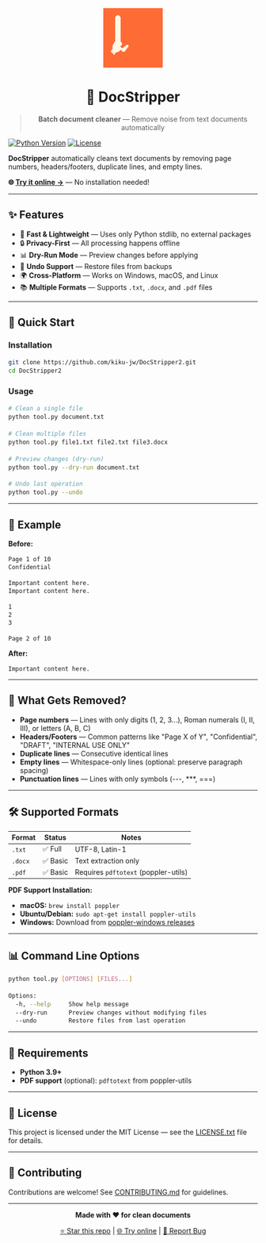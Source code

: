 <div align="center">
  <img src="docs/assets/icon.svg" alt="DocStripper Logo" width="120">
  
  # 🧹 DocStripper
  
  > **Batch document cleaner** — Remove noise from text documents automatically
</div>

[![Python Version](https://img.shields.io/badge/python-3.9%2B-blue.svg)](https://www.python.org/downloads/)
[![License](https://img.shields.io/badge/license-MIT-green.svg)](LICENSE.txt)

**DocStripper** automatically cleans text documents by removing page numbers, headers/footers, duplicate lines, and empty lines.

**🌐 [Try it online →](https://kiku-jw.github.io/DocStripper2/)** — No installation needed!

---

## ✨ Features

- 🚀 **Fast & Lightweight** — Uses only Python stdlib, no external packages
- 🔒 **Privacy-First** — All processing happens offline
- 📊 **Dry-Run Mode** — Preview changes before applying
- 🔄 **Undo Support** — Restore files from backups
- 🌍 **Cross-Platform** — Works on Windows, macOS, and Linux
- 📚 **Multiple Formats** — Supports `.txt`, `.docx`, and `.pdf` files

---

## 🎯 Quick Start

### Installation

```bash
git clone https://github.com/kiku-jw/DocStripper2.git
cd DocStripper2
```

### Usage

```bash
# Clean a single file
python tool.py document.txt

# Clean multiple files
python tool.py file1.txt file2.txt file3.docx

# Preview changes (dry-run)
python tool.py --dry-run document.txt

# Undo last operation
python tool.py --undo
```

---

## 📖 Example

**Before:**
```
Page 1 of 10
Confidential

Important content here.
Important content here.

1
2
3

Page 2 of 10
```

**After:**
```
Important content here.
```

---

## 🎨 What Gets Removed?

- **Page numbers** — Lines with only digits (1, 2, 3...), Roman numerals (I, II, III), or letters (A, B, C)
- **Headers/Footers** — Common patterns like "Page X of Y", "Confidential", "DRAFT", "INTERNAL USE ONLY"
- **Duplicate lines** — Consecutive identical lines
- **Empty lines** — Whitespace-only lines (optional: preserve paragraph spacing)
- **Punctuation lines** — Lines with only symbols (---, ***, ===)

---

## 🛠️ Supported Formats

| Format | Status | Notes |
|--------|--------|-------|
| `.txt` | ✅ Full | UTF-8, Latin-1 |
| `.docx` | ✅ Basic | Text extraction only |
| `.pdf` | ✅ Basic | Requires `pdftotext` (poppler-utils) |

**PDF Support Installation:**

- **macOS:** `brew install poppler`
- **Ubuntu/Debian:** `sudo apt-get install poppler-utils`
- **Windows:** Download from [poppler-windows releases](https://github.com/oschwartz10612/poppler-windows/releases/)

---

## 📊 Command Line Options

```bash
python tool.py [OPTIONS] [FILES...]

Options:
  -h, --help     Show help message
  --dry-run      Preview changes without modifying files
  --undo         Restore files from last operation
```

---

## 🔧 Requirements

- **Python 3.9+**
- **PDF support** (optional): `pdftotext` from poppler-utils

---

## 📝 License

This project is licensed under the MIT License — see the [LICENSE.txt](LICENSE.txt) file for details.

---

## 🤝 Contributing

Contributions are welcome! See [CONTRIBUTING.md](CONTRIBUTING.md) for guidelines.

---

<div align="center">

**Made with ❤️ for clean documents**

[⭐ Star this repo](https://github.com/kiku-jw/DocStripper2) | [🌐 Try online](https://kiku-jw.github.io/DocStripper2/) | [🐛 Report Bug](https://github.com/kiku-jw/DocStripper2/issues)

</div>
